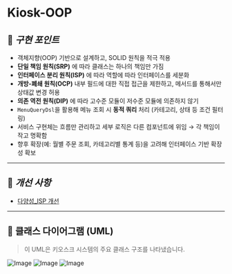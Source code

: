 # Kiosk-OOP

## 📌 *구현 포인트*  
- 객체지향(OOP) 기반으로 설계하고, SOLID 원칙을 적극 적용
- **단일 책임 원칙(SRP)** 에 따라 클래스는 하나의 책임만 가짐
- **인터페이스 분리 원칙(ISP)** 에 따라 역할에 따라 인터페이스를 세분화
- **개방-폐쇄 원칙(OCP)** 내부 필드에 대한 직접 접근을 제한하고, 메서드를 통해서만 상태값 변경 허용
- **의존 역전 원칙(DIP)** 에 따라 고수준 모듈이 저수준 모듈에 의존하지 않기
- `MenuQueryDsl`을 활용해 메뉴 조회 시 **동적 쿼리** 처리 (카테고리, 상태 등 조건 필터링)
- 서비스 구현체는 흐름만 관리하고 세부 로직은 다른 컴포넌트에 위임 → 각 책임이 작고 명확함
- 향후 확장(예: 월별 주문 조회, 카테고리별 통계 등)을 고려해 인터페이스 기반 확장성 확보
---
## 🔧 *개선 사항*

- [다양성_ISP 개선](experience/다양성_ISP.md)

---
## 📘 클래스 다이어그램 (UML)
> 이 UML은 키오스크 시스템의 주요 클래스 구조를 나타냈습니다.

![Image](https://github.com/user-attachments/assets/d991dad1-9d81-44a3-bec5-edf4c93b6fe1)
![Image](https://github.com/user-attachments/assets/306ec177-cf9e-4cfe-b697-2275d2565f25)
![Image](https://github.com/user-attachments/assets/7830e69e-fc46-457a-a4d5-208fb43a1a3e)
